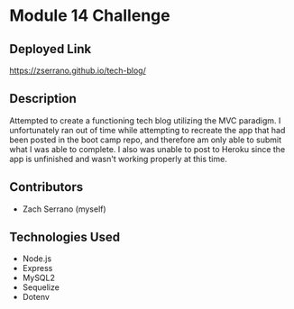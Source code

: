 # Module 14 Challenge

## Deployed Link
https://zserrano.github.io/tech-blog/

## Description
Attempted to create a functioning tech blog utilizing the MVC paradigm.  I unfortunately ran out of time while attempting to recreate the app that had been posted in the boot camp repo, and therefore am only able to submit what I was able to complete. I also was unable to post to Heroku since the app is unfinished and wasn't working properly at this time.

## Contributors
- Zach Serrano (myself)

## Technologies Used
- Node.js
- Express
- MySQL2
- Sequelize
- Dotenv
